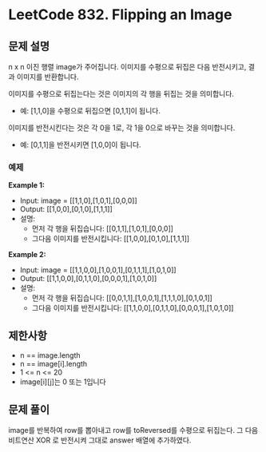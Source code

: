 # LeetCode 832. Flipping an Image

## 문제 설명

n x n 이진 행렬 image가 주어집니다. 이미지를 수평으로 뒤집은 다음 반전시키고, 결과 이미지를 반환합니다.

이미지를 수평으로 뒤집는다는 것은 이미지의 각 행을 뒤집는 것을 의미합니다.

- 예: [1,1,0]을 수평으로 뒤집으면 [0,1,1]이 됩니다.

이미지를 반전시킨다는 것은 각 0을 1로, 각 1을 0으로 바꾸는 것을 의미합니다.

- 예: [0,1,1]을 반전시키면 [1,0,0]이 됩니다.

### 예제

**Example 1:**

- Input: image = [[1,1,0],[1,0,1],[0,0,0]]
- Output: [[1,0,0],[0,1,0],[1,1,1]]
- 설명:
  - 먼저 각 행을 뒤집습니다: [[0,1,1],[1,0,1],[0,0,0]]
  - 그다음 이미지를 반전시킵니다: [[1,0,0],[0,1,0],[1,1,1]]

**Example 2:**

- Input: image = [[1,1,0,0],[1,0,0,1],[0,1,1,1],[1,0,1,0]]
- Output: [[1,1,0,0],[0,1,1,0],[0,0,0,1],[1,0,1,0]]
- 설명:
  - 먼저 각 행을 뒤집습니다: [[0,0,1,1],[1,0,0,1],[1,1,1,0],[0,1,0,1]]
  - 그다음 이미지를 반전시킵니다: [[1,1,0,0],[0,1,1,0],[0,0,0,1],[1,0,1,0]]

## 제한사항

- n == image.length
- n == image[i].length
- 1 <= n <= 20
- image[i][j]는 0 또는 1입니다

## 문제 풀이

image를 반복하여 row를 뽑아내고 row를 toReversed를 수평으로 뒤집는다.
그 다음 비트연산 XOR 로 반전시켜 그대로 answer 배열에 추가하였다.
